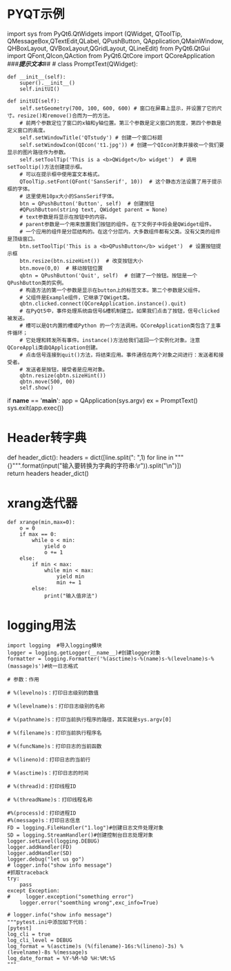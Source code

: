 # PYQT示例
import sys
from PyQt6.QtWidgets import (QWidget, QToolTip, QMessageBox,QTextEdit,QLabel,
    QPushButton, QApplication,QMainWindow, QHBoxLayout, QVBoxLayout,QGridLayout,
    QLineEdit)
from PyQt6.QtGui import QFont,QIcon,QAction
from PyQt6.QtCore import QCoreApplication
  ###***提示文本***## #
class PromptText(QWidget):
 
    def __init__(self):
        super().__init__()
        self.initUI()
 
    def initUI(self):
        self.setGeometry(700, 100, 600, 600) # 窗口在屏幕上显示，并设置了它的尺寸。resize()和remove()合而为一的方法。
        # 前两个参数定位了窗口的x轴和y轴位置。第三个参数是定义窗口的宽度，第四个参数是定义窗口的高度。
        self.setWindowTitle('QTstudy') # 创建一个窗口标题
        self.setWindowIcon(QIcon('t1.jpg')) # 创建一个QIcon对象并接收一个我们要显示的图片路径作为参数。
        self.setToolTip('This is a <b>QWidget</b> widget')  # 调用setTooltip()方法创建提示框。
        # 可以在提示框中使用富文本格式。
        QToolTip.setFont(QFont('SansSerif', 10))  # 这个静态方法设置了用于提示框的字体。
        # 这里使用10px大小的SansSerif字体。
        btn = QPushButton('Button', self)  # 创建按钮
        #QPushButton(string text, QWidget parent = None)
        # text参数是将显示在按钮中的内容。
        # parent参数是一个用来放置我们按钮的组件。在下文例子中将会是QWidget组件。
        # 一个应用的组件是分层结构的。在这个分层内，大多数组件都有父类。没有父类的组件是顶级窗口。
        btn.setToolTip('This is a <b>QPushButton</b> widget')  # 设置按钮提示框
        btn.resize(btn.sizeHint())  # 改变按钮大小
        btn.move(0,0)  # 移动按钮位置
        qbtn = QPushButton('Quit', self)  # 创建了一个按钮。按钮是一个QPushButton类的实例。
        # 构造方法的第一个参数是显示在button上的标签文本。第二个参数是父组件。
        # 父组件是Example组件，它继承了QWiget类。
        qbtn.clicked.connect(QCoreApplication.instance().quit)
        # 在PyQt5中，事件处理系统由信号&槽机制建立。如果我们点击了按钮，信号clicked被发送。
        # 槽可以是Qt内置的槽或Python 的一个方法调用。QCoreApplication类包含了主事件循环；
        # 它处理和转发所有事件。instance()方法给我们返回一个实例化对象。注意QCoreAppli类由QApplication创建。
        # 点击信号连接到quit()方法，将结束应用。事件通信在两个对象之间进行：发送者和接受者。
        # 发送者是按钮，接受者是应用对象。
        qbtn.resize(qbtn.sizeHint())
        qbtn.move(500, 00)
        self.show()
 
 
if __name__ == '__main__':
    app = QApplication(sys.argv)
    ex = PromptText()
    sys.exit(app.exec())
# Header转字典
def header_dict(): 
    headers = dict([line.split(": ",1) for line in """{}""".format(input("输入要转换为字典的字符串:\r")).split("\n")])    
    return headers
header_dict()


# xrang迭代器

```
def xrange(min,max=0):
    o = 0
    if max == 0:
        while o < min:
            yield o
            o += 1
    else:
        if min < max:
            while min < max:
                yield min
                min += 1
        else:
            print("输入值非法")
```

# logging用法

```
import logging  #导入logging模块
logger = logging.getLogger(__name__)#创建logger对象
formatter = logging.Formatter('%(asctime)s-%(name)s-%(levelname)s-%(massage)s')#统一日志格式

# 参数：作用

# %(levelno)s：打印日志级别的数值

# %(levelname)s：打印日志级别的名称

# %(pathname)s：打印当前执行程序的路径，其实就是sys.argv[0]

# %(filename)s：打印当前执行程序名

# %(funcName)s：打印日志的当前函数

# %(lineno)d：打印日志的当前行

# %(asctime)s：打印日志的时间

# %(thread)d：打印线程ID

# %(threadName)s：打印线程名称

#%(process)d：打印进程ID
#%(message)s：打印日志信息
FD = logging.FileHandler("1.log")#创建日志文件处理对象
SD = logging.StreamHandler()#创建控制台日志处理对象
logger.setLevel(logging.DEBUG)
logger.addHandler(FD)
logger.addHandler(SD)
logger.debug("let us go")
# logger.info("show info message")
#抓取traceback
try: 
    pass   
except Exception:
#     logger.exception("something error")
    logger.error("soemthing wrong",exc_info=True)

# logger.info("show info message")
"""pytest.ini中添加如下代码：
[pytest]
log_cli = true
log_cli_level = DEBUG
log_format = %(asctime)s (%(filename)-16s:%(lineno)-3s) %(levelname)-8s %(message)s
log_date_format = %Y-%M-%D %H:%M:%S
"""

```

